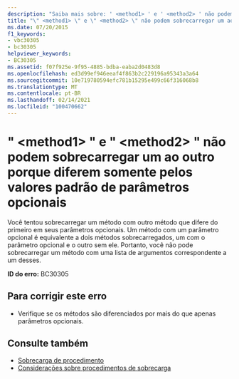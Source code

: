 ```yaml
---
description: "Saiba mais sobre: ' <method1> ' e ' <method2> ' não podem sobrecarregar um ao outro porque diferem apenas nos valores padrão de parâmetros opcionais"
title: "\" <method1> \" e \" <method2> \" não podem sobrecarregar um ao outro porque diferem somente pelos valores padrão de parâmetros opcionais"
ms.date: 07/20/2015
f1_keywords:
- vbc30305
- bc30305
helpviewer_keywords:
- BC30305
ms.assetid: f07f925e-9f95-4885-bdba-eaba2d0483d8
ms.openlocfilehash: ed3d99ef946eeaf4f863b2c229196a95343a3a64
ms.sourcegitcommit: 10e719780594efc781b15295e499c66f316068b8
ms.translationtype: MT
ms.contentlocale: pt-BR
ms.lasthandoff: 02/14/2021
ms.locfileid: "100470662"
---
```

# <a name="method1-and-method2-cannot-overload-each-other-because-they-differ-only-by-the-default-values-of-optional-parameters"></a>" \<method1> " e " \<method2> " não podem sobrecarregar um ao outro porque diferem somente pelos valores padrão de parâmetros opcionais

Você tentou sobrecarregar um método com outro método que difere do primeiro em seus parâmetros opcionais. Um método com um parâmetro opcional é equivalente a dois métodos sobrecarregados, um com o parâmetro opcional e o outro sem ele. Portanto, você não pode sobrecarregar um método com uma lista de argumentos correspondente a um desses.  
  
 **ID do erro:** BC30305  
  
## <a name="to-correct-this-error"></a>Para corrigir este erro  
  
- Verifique se os métodos são diferenciados por mais do que apenas parâmetros opcionais.  
  
## <a name="see-also"></a>Consulte também

- [Sobrecarga de procedimento](../programming-guide/language-features/procedures/procedure-overloading.md)
- [Considerações sobre procedimentos de sobrecarga](../programming-guide/language-features/procedures/considerations-in-overloading-procedures.md)

